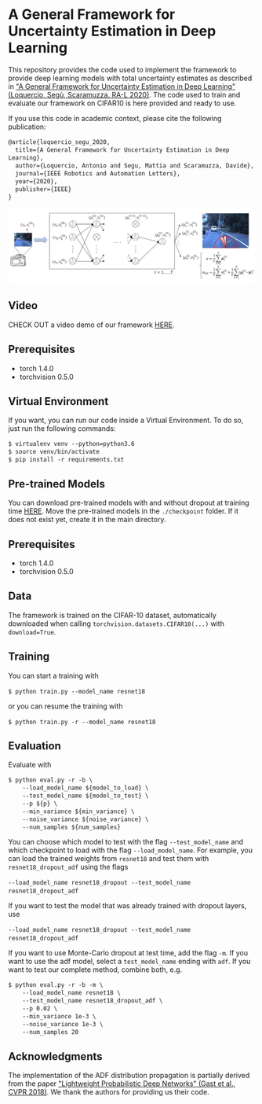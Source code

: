 # A General Framework for Uncertainty Estimation in Deep Learning
This repository provides the code used to implement the framework to provide deep learning models with total uncertainty estimates as described in ["A General Framework for Uncertainty Estimation in Deep Learning" (Loquercio, Segù, Scaramuzza. RA-L 2020)](http://rpg.ifi.uzh.ch/docs/RAL20_Loquercio.pdf).
The code used to train and evaluate our framework on CIFAR10 is here provided and ready to use.

If you use this code in academic context, please cite the following publication:
```
@article{loquercio_segu_2020,
  title={A General Framework for Uncertainty Estimation in Deep Learning},
  author={Loquercio, Antonio and Segu, Mattia and Scaramuzza, Davide},
  journal={IEEE Robotics and Automation Letters},
  year={2020},
  publisher={IEEE}
}
```

![Illustration of our proposed method for uncertainty estimation.](method.jpg)

## Video
CHECK OUT a video demo of our framework [HERE](https://www.youtube.com/watch?v=X7n-bRS5vSM).

## Prerequisites
- torch 1.4.0
- torchvision 0.5.0

## Virtual Environment
If you want, you can run our code inside a Virtual Environment.
To do so, just run the following commands:
```
$ virtualenv venv --python=python3.6
$ source venv/bin/activate
$ pip install -r requirements.txt
```

## Pre-trained Models
You can download pre-trained models with and without dropout at training time [HERE](https://drive.google.com/drive/folders/1gu0nUxzcj2gonon55L0oi6kTjeD6T1v7?usp=sharing).
Move the pre-trained models in the `./checkpoint` folder. If it does not exist yet, create it in the main directory.

## Prerequisites
- torch 1.4.0
- torchvision 0.5.0

## Data
The framework is trained on the CIFAR-10 dataset, automatically downloaded when calling `torchvision.datasets.CIFAR10(...)` with `download=True`.

## Training
You can start a training with

```$ python train.py --model_name resnet18```
 
or you can resume the training with 

```$ python train.py -r --model_name resnet18```


## Evaluation
Evaluate with 

```
$ python eval.py -r -b \
    --load_model_name ${model_to_load} \
    --test_model_name ${model_to_test} \
    --p ${p} \
    --min_variance ${min_variance} \
    --noise_variance ${noise_variance} \
    --num_samples ${num_samples}
```

 You can choose which model to test with the flag `--test_model_name` and which checkpoint to load with the flag `--load_model_name`. For example, you can load the trained weights from `resnet18` and test them with `resnet18_dropout_adf` using the flags

`--load_model_name resnet18_dropout --test_model_name resnet18_dropout_adf`

If you want to test the model that was already trained with dropout layers, use  

`--load_model_name resnet18_dropout --test_model_name resnet18_dropout_adf`

If you want to use Monte-Carlo dropout at test time, add the flag `-m`.
If you want to use the adf model, select a `test_model_name` ending with `adf`.
If you want to test our complete method, combine both, e.g.

```
$ python eval.py -r -b -m \
    --load_model_name resnet18 \
    --test_model_name resnet18_dropout_adf \
    --p 0.02 \
    --min_variance 1e-3 \
    --noise_variance 1e-3 \
    --num_samples 20
```

## Acknowledgments
The implementation of the ADF distribution propagation is partially derived from the paper ["Lightweight Probabilistic Deep Networks" (Gast et al., CVPR 2018)](https://arxiv.org/abs/1805.11327). We thank the authors for providing us their code.
